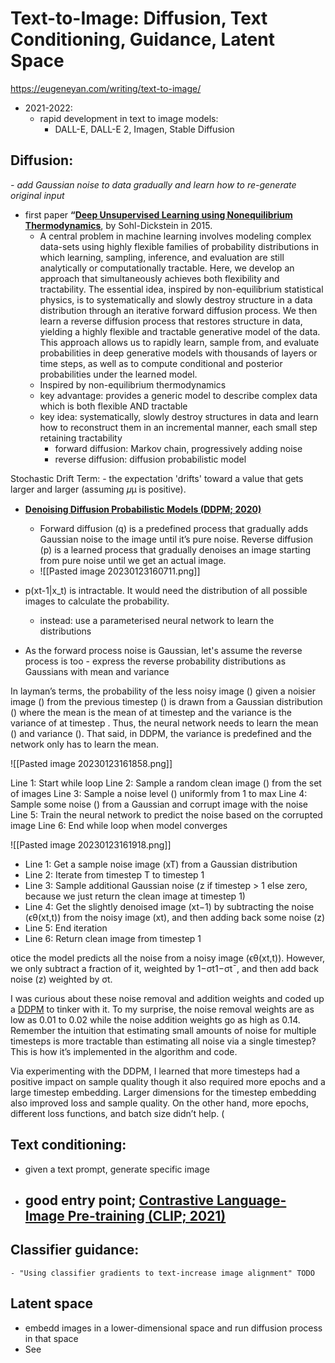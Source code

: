 # Text-to-Image: Diffusion, Text Conditioning, Guidance, Latent Space

https://eugeneyan.com/writing/text-to-image/

- 2021-2022:
	- rapid development in text to image models:
		- DALL-E, DALL-E 2, Imagen, Stable Diffusion
## **Diffusion**: 
*- add Gaussian noise to data gradually and learn how to re-generate original input*

- first paper **“[Deep Unsupervised Learning using Nonequilibrium Thermodynamics](https://arxiv.org/abs/1503.03585)**, by Sohl-Dickstein in 2015.
	- A central problem in machine learning involves modeling complex data-sets using highly flexible families of probability distributions in which learning, sampling, inference, and evaluation are still analytically or computationally tractable. Here, we develop an approach that simultaneously achieves both flexibility and tractability. The essential idea, inspired by non-equilibrium statistical physics, is to systematically and slowly destroy structure in a data distribution through an iterative forward diffusion process. We then learn a reverse diffusion process that restores structure in data, yielding a highly flexible and tractable generative model of the data. This approach allows us to rapidly learn, sample from, and evaluate probabilities in deep generative models with thousands of layers or time steps, as well as to compute conditional and posterior probabilities under the learned model.
	- Inspired by non-equilibrium thermodynamics
	- key advantage: provides a generic model to describe complex data which is both flexible AND tractable
	- key idea: systematically, slowly destroy structures in data and learn how to reconstruct them in an incremental manner, each small step retaining tractability
		- forward diffusion: Markov chain, progressively adding noise
		- reverse diffusion: diffusion probabilistic model

Stochastic Drift Term:
	- the expectation 'drifts' toward a value that gets larger and larger (assuming 𝜇μ is positive).


- **[Denoising Diffusion Probabilistic Models (DDPM; 2020)](https://arxiv.org/abs/2006.11239)**
	- Forward diffusion (q) is a predefined process that gradually adds Gaussian noise to the image until it’s pure noise. Reverse diffusion (p) is a learned process that gradually denoises an image starting from pure noise until we get an actual image.
	- ![[Pasted image 20230123160711.png]]

- p(xt-1|x_t) is intractable. It would need the distribution of all possible images to calculate the probability. 
	- instead: use a parameterised neural network to learn the distributions
- As the forward process noise is Gaussian, let's assume the reverse process is too - express the reverse probability distributions as Gaussians with mean and variance

In layman’s terms, the probability of the less noisy image () given a noisier image () from the previous timestep () is drawn from a Gaussian distribution () where the mean is the mean of  at timestep  and the variance is the variance of  at timestep . Thus, the neural network needs to learn the mean () and variance (). That said, in DDPM, the variance is predefined and the network only has to learn the mean.

![[Pasted image 20230123161858.png]]

Line 1: Start while loop
Line 2: Sample a random clean image () from the set of images
Line 3: Sample a noise level () uniformly from 1 to max 
Line 4: Sample some noise () from a Gaussian and corrupt image with the noise
Line 5: Train the neural network to predict the noise based on the corrupted image
Line 6: End while loop when model converges

![[Pasted image 20230123161918.png]]
-   Line 1: Get a sample noise image (xT) from a Gaussian distribution
-   Line 2: Iterate from timestep T to timestep 1
-   Line 3: Sample additional Gaussian noise (z if timestep > 1 else zero, because we just return the clean image at timestep 1)
-   Line 4: Get the slightly denoised image (xt−1) by subtracting the noise (ϵθ(xt,t)) from the noisy image (xt), and then adding back some noise (z)
-   Line 5: End iteration
-   Line 6: Return clean image from timestep 1


otice the model predicts all the noise from a noisy image (ϵθ(xt,t)). However, we only subtract a fraction of it, weighted by 1−σt1−σt¯, and then add back noise (z) weighted by σt.

I was curious about these noise removal and addition weights and coded up a [DDPM](https://github.com/eugeneyan/text-to-image/blob/main/the-annotated-diffusion-fashion-mnist-more-epochs.ipynb) to tinker with it. To my surprise, the noise removal weights are as low as 0.01 to 0.02 while the noise addition weights go as high as 0.14. Remember the intuition that estimating small amounts of noise for multiple timesteps is more tractable than estimating all noise via a single timestep? This is how it’s implemented in the algorithm and code.

Via experimenting with the DDPM, I learned that more timesteps had a positive impact on sample quality though it also required more epochs and a large timestep embedding. Larger dimensions for the timestep embedding also improved loss and sample quality. On the other hand, more epochs, different loss functions, and batch size didn’t help. (

## **Text conditioning**: 
- given a text prompt, generate specific image

- good entry point; **[Contrastive Language-Image Pre-training (CLIP; 2021)](https://arxiv.org/abs/2103.00020)**
	- 

## **Classifier guidance**: 
	- "Using classifier gradients to text-increase image alignment" TODO

## **Latent space** 
- embedd images in a lower-dimensional space and run diffusion process in that space
- See 
